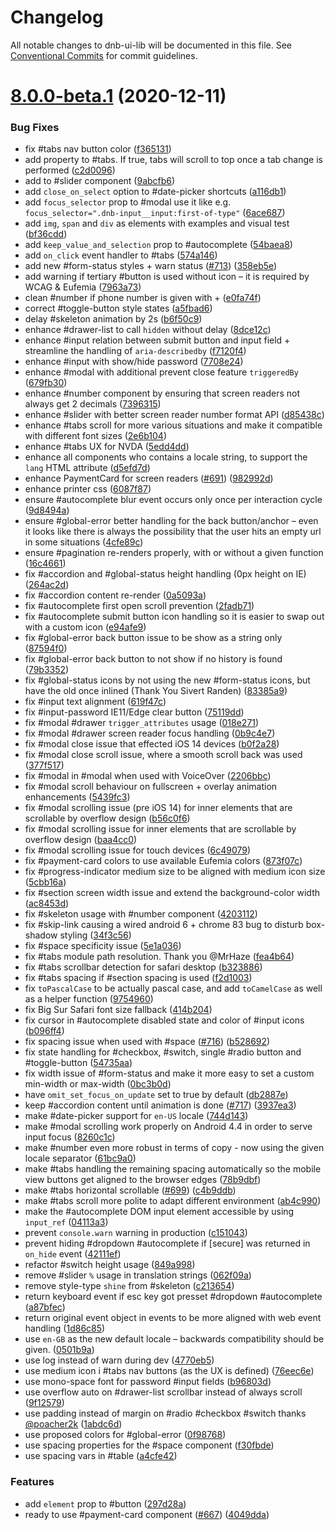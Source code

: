 # Changelog

All notable changes to dnb-ui-lib will be documented in this file. See
[Conventional Commits](https://conventionalcommits.org) for commit guidelines.

# [8.0.0-beta.1](https://github.com/dnbexperience/eufemia/compare/v7.2.0-beta.33...v8.0.0-beta.1) (2020-12-11)


### Bug Fixes

*  fix #tabs nav button color ([f365131](https://github.com/dnbexperience/eufemia/commit/f365131c5277b167b7c8c3f455ae314344d0adf9))
* add  property to #tabs. If true, tabs will scroll to top once a tab change is performed ([c2d0096](https://github.com/dnbexperience/eufemia/commit/c2d009691846c9e54d19e1447ac04375d837bca4))
* add  to #slider component ([9abcfb6](https://github.com/dnbexperience/eufemia/commit/9abcfb6b6b9a91ef4fc56bbc4d86f0efe221cab2))
* add `close_on_select` option to #date-picker shortcuts ([a116db1](https://github.com/dnbexperience/eufemia/commit/a116db12fc0625ad8d8aa423622f85b17e669b84))
* add `focus_selector` prop to #modal use it like e.g. `focus_selector=".dnb-input__input:first-of-type"` ([6ace687](https://github.com/dnbexperience/eufemia/commit/6ace687a37f172415b3a1ffde755585047dceea5))
* add `img`, `span` and `div` as elements with examples and visual test ([bf36cdd](https://github.com/dnbexperience/eufemia/commit/bf36cddbad5dea86e407e8fc32cdfcb3130f4253))
* add `keep_value_and_selection` prop to #autocomplete ([54baea8](https://github.com/dnbexperience/eufemia/commit/54baea8374dca07bf32e1c063d2acfbc5403d4ee))
* add `on_click` event handler to #tabs ([574a146](https://github.com/dnbexperience/eufemia/commit/574a1467c500d59e2097ed4a1c7c3ec497d0f6a5))
* add new #form-status styles + warn status ([#713](https://github.com/dnbexperience/eufemia/issues/713)) ([358eb5e](https://github.com/dnbexperience/eufemia/commit/358eb5e11ea9b7ffe651adcab6ce6de0e2a809e8))
* add warning if tertiary #button is used without icon – it is required by WCAG & Eufemia ([7963a73](https://github.com/dnbexperience/eufemia/commit/7963a73fba76d53789430b38e80b363ae3ae04ff))
* clean #number if phone number is given with + ([e0fa74f](https://github.com/dnbexperience/eufemia/commit/e0fa74f81b1449cf1126ceee46958745d9da9b3b))
* correct #toggle-button style states ([a5fbad6](https://github.com/dnbexperience/eufemia/commit/a5fbad600f73f3430897d54ec7b9157ead509a6a))
* delay #skeleton animation by 2s ([b6f50c9](https://github.com/dnbexperience/eufemia/commit/b6f50c9d9b9ec5573fd9eeec17ea088c05cb4d85))
* enhance #drawer-list to call `hidden` without delay ([8dce12c](https://github.com/dnbexperience/eufemia/commit/8dce12c7b9b0158a59a7b9da8674f1d168db0d4d))
* enhance #input relation between submit button and input field + streamline the handling of `aria-describedby` ([f7120f4](https://github.com/dnbexperience/eufemia/commit/f7120f40849202edac84b4a84179d008805998f0))
* enhance #input with show/hide password ([7708e24](https://github.com/dnbexperience/eufemia/commit/7708e2457053b37288037286e115080ae2a0aa9a))
* enhance #modal with additional prevent close feature `triggeredBy` ([679fb30](https://github.com/dnbexperience/eufemia/commit/679fb30698bee36595f83fc3bbf6f3a3a17bada4))
* enhance #number component by ensuring that screen readers not always get 2 decimals ([7396315](https://github.com/dnbexperience/eufemia/commit/73963151ba36a10bd83b931ddd0e8d3473f5f844))
* enhance #slider with better screen reader number format API ([d85438c](https://github.com/dnbexperience/eufemia/commit/d85438c4812ec0a0d6181571a7f612b2ca3b4804))
* enhance #tabs scroll for more various situations and make it compatible with different font sizes ([2e6b104](https://github.com/dnbexperience/eufemia/commit/2e6b1040606c4954b540eedfa74f1313603857d8))
* enhance #tabs UX for NVDA ([5edd4dd](https://github.com/dnbexperience/eufemia/commit/5edd4dd5cf4275ddf602c6709ffba5b10a42b828))
* enhance all components who contains a locale string, to support the `lang` HTML attribute ([d5efd7d](https://github.com/dnbexperience/eufemia/commit/d5efd7dfad4fede7ed31827eb4cedacd5218220c))
* enhance PaymentCard for screen readers ([#691](https://github.com/dnbexperience/eufemia/issues/691)) ([982992d](https://github.com/dnbexperience/eufemia/commit/982992d1f844059a3f0313b3765dfb11589f08aa))
* enhance printer css ([6087f87](https://github.com/dnbexperience/eufemia/commit/6087f87ccbe560cbeb1c1bcac153506a6d642c1f))
* ensure #autocomplete blur event occurs only once per interaction cycle ([9d8494a](https://github.com/dnbexperience/eufemia/commit/9d8494a66bdcc1ae9727f556296062a82f32511a))
* ensure #global-error better handling for the back button/anchor – even it looks like there is always the possibility that the user hits an empty url in some situations ([4cfe89c](https://github.com/dnbexperience/eufemia/commit/4cfe89c05df497fb5639b054f78898690975ab82))
* ensure #pagination re-renders properly, with or without a given function ([16c4661](https://github.com/dnbexperience/eufemia/commit/16c46614133fc16337626ee702839b3204ba20bd))
* fix #accordion and #global-status height handling (0px height on IE) ([264ac2d](https://github.com/dnbexperience/eufemia/commit/264ac2d58cee3144fe043798d223e7864d6c4abb))
* fix #accordion content re-render ([0a5093a](https://github.com/dnbexperience/eufemia/commit/0a5093a63a843d5235134692cb978f2ca6795ff4))
* fix #autocomplete first open scroll prevention ([2fadb71](https://github.com/dnbexperience/eufemia/commit/2fadb71520d231e34265e28f7c8dd1c63580ef87))
* fix #autocomplete submit button icon handling so it is easier to swap out with a custom icon ([e94afe9](https://github.com/dnbexperience/eufemia/commit/e94afe9c2e1d15267134173768778e193d4d4e06))
* fix #global-error back button issue to be show as a string only ([87594f0](https://github.com/dnbexperience/eufemia/commit/87594f01b145ff3f9c2d7f56b2f9e6dafabc4955))
* fix #global-error back button to not show if no history is found ([79b3352](https://github.com/dnbexperience/eufemia/commit/79b335280d530e932b6f728301afaa060f446f7d))
* fix #global-status icons by not using the new #form-status icons, but have the old once inlined (Thank You Sivert Randen) ([83385a9](https://github.com/dnbexperience/eufemia/commit/83385a97e10ba805cbd599c18e933b811656b4d0))
* fix #input text alignment ([619f47c](https://github.com/dnbexperience/eufemia/commit/619f47ca95be3ade5378faf82d5e84b960f4b6c9))
* fix #input-password IE11/Edge clear button ([75119dd](https://github.com/dnbexperience/eufemia/commit/75119ddf7839ffcc59645c60532d74b07190f7ce))
* fix #modal #drawer `trigger_attributes` usage ([018e271](https://github.com/dnbexperience/eufemia/commit/018e271d38b2e8e4b040825593f4f945338721ca))
* fix #modal #drawer screen reader focus handling ([0b9c4e7](https://github.com/dnbexperience/eufemia/commit/0b9c4e7ac8b89e5387057d4b6668ddd4e4df0289))
* fix #modal close issue that effected iOS 14 devices ([b0f2a28](https://github.com/dnbexperience/eufemia/commit/b0f2a283d978f91c02ad04794f9aded29345a5b5))
* fix #modal close scroll issue, where a smooth scroll back was used ([377f517](https://github.com/dnbexperience/eufemia/commit/377f517dfa93fec28cffc6390661837d4ea32cf0))
* fix #modal in #modal when used with VoiceOver ([2206bbc](https://github.com/dnbexperience/eufemia/commit/2206bbc97b2b0c0ac756f576616b03a7c1f49a96))
* fix #modal scroll behaviour on fullscreen + overlay animation enhancements ([5439fc3](https://github.com/dnbexperience/eufemia/commit/5439fc39acda3617c8dc721f687b5f3aed5ba964))
* fix #modal scrolling issue (pre iOS 14) for inner elements that are scrollable by overflow design ([b56c0f6](https://github.com/dnbexperience/eufemia/commit/b56c0f6530878e2fa9d5fd63ba3335f558188790))
* fix #modal scrolling issue for inner elements that are scrollable by overflow design ([baa4cc0](https://github.com/dnbexperience/eufemia/commit/baa4cc022e2612178a3b469e817b847d1b18b8c6))
* fix #modal scrolling issue for touch devices ([6c49079](https://github.com/dnbexperience/eufemia/commit/6c490794699076e90e43db77c3b0cc6b1dcea17c))
* fix #payment-card colors to use available Eufemia colors ([873f07c](https://github.com/dnbexperience/eufemia/commit/873f07cf09d4d360b8e5ac81f31798292d33b6f8))
* fix #progress-indicator medium size to be aligned with medium icon size ([5cbb16a](https://github.com/dnbexperience/eufemia/commit/5cbb16a7fe1eb6d91daed537fdb90ea020a7ae84))
* fix #section screen width issue and extend the background-color width ([ac8453d](https://github.com/dnbexperience/eufemia/commit/ac8453d718f37897284b7261ab584d25648d2031))
* fix #skeleton usage with #number component ([4203112](https://github.com/dnbexperience/eufemia/commit/4203112c370ee7dd4d71701c3e69d28f06e145bd))
* fix #skip-link causing a wired android 6 + chrome 83 bug to disturb box-shadow styling ([34f3c56](https://github.com/dnbexperience/eufemia/commit/34f3c56323c3edffd6ae23b645ca628e8160e61e))
* fix #space specificity issue ([5e1a036](https://github.com/dnbexperience/eufemia/commit/5e1a0368e442534af163b3ebffc6f23759ca93f7))
* fix #tabs module path resolution. Thank you @MrHaze ([fea4b64](https://github.com/dnbexperience/eufemia/commit/fea4b64c9256fde02e1cfe55c6421811fe1b495e))
* fix #tabs scrollbar detection for safari desktop ([b323886](https://github.com/dnbexperience/eufemia/commit/b323886944bc6a3a1deba7fb2155fd2c5e5ce941))
* fix #tabs spacing if #section spacing is used ([f2d1003](https://github.com/dnbexperience/eufemia/commit/f2d1003456428437332a7b73f19879d0b204243a))
* fix `toPascalCase` to be actually pascal case, and add `toCamelCase` as well as a helper function ([9754960](https://github.com/dnbexperience/eufemia/commit/975496063c85944bb287a7d3387a412b0de148b6))
* fix Big Sur Safari font size fallback ([414b204](https://github.com/dnbexperience/eufemia/commit/414b2045b9e9d4ca26226be0e174ffcf1e1696d8))
* fix cursor in #autocomplete disabled state and color of #input icons ([b096ff4](https://github.com/dnbexperience/eufemia/commit/b096ff4b515039a3afb7c039e8e5244ab7f6313a))
* fix spacing issue when used with #space ([#716](https://github.com/dnbexperience/eufemia/issues/716)) ([b528692](https://github.com/dnbexperience/eufemia/commit/b52869270e8750b148d573d3e51fab6c5d79a47e))
* fix state handling for #checkbox, #switch, single #radio button and #toggle-button ([54735aa](https://github.com/dnbexperience/eufemia/commit/54735aacc68c5b0a36391e695634dedc918d567c))
* fix width issue of #form-status and make it more easy to set a custom min-width or max-width ([0bc3b0d](https://github.com/dnbexperience/eufemia/commit/0bc3b0d90b8f3a22629ae102cb9b9ad86d62b4d8))
* have `omit_set_focus_on_update` set to true by default ([db2887e](https://github.com/dnbexperience/eufemia/commit/db2887e477052a1a36b30144a2c47e804d6e60b7))
* keep #accordion content until animation is done ([#717](https://github.com/dnbexperience/eufemia/issues/717)) ([3937ea3](https://github.com/dnbexperience/eufemia/commit/3937ea339d9692603930432f7d0d8478de3555ef))
* make #date-picker support for `en-US` locale ([744d143](https://github.com/dnbexperience/eufemia/commit/744d1432c05c16abd22e7cee38abd42b8ca12f12))
* make #modal scrolling work properly on Android 4.4 in order to serve input focus ([8260c1c](https://github.com/dnbexperience/eufemia/commit/8260c1c77c027f2fa6a07dd84964e671be949a6a))
* make #number even more robust in terms of copy - now using the given locale separator ([61bc9a0](https://github.com/dnbexperience/eufemia/commit/61bc9a0b75d1087cace8220bf34c142febda12c3))
* make #tabs handling the remaining spacing automatically so the mobile view buttons get aligned to the browser edges ([78b9dbf](https://github.com/dnbexperience/eufemia/commit/78b9dbf3d4e8a327962d8832cd5a6d794bf18af5))
* make #tabs horizontal scrollable ([#699](https://github.com/dnbexperience/eufemia/issues/699)) ([c4b9ddb](https://github.com/dnbexperience/eufemia/commit/c4b9ddbe98af3055ae1da7c6a91c2d1651e39bba))
* make #tabs scroll more polite to adapt different environment ([ab4c990](https://github.com/dnbexperience/eufemia/commit/ab4c990aa607f5a831cb76f8b4cad6082c8dbb65))
* make the #autocomplete DOM input element accessible by using `input_ref` ([04113a3](https://github.com/dnbexperience/eufemia/commit/04113a37d69c51f682675ee6e2f3b908cd7ffb6a))
* prevent `console.warn` warning in production ([c151043](https://github.com/dnbexperience/eufemia/commit/c151043f47790c8804e378c5f3094a74c423dacd))
* prevent hiding #dropdown #autocomplete if [secure] was returned in `on_hide` event ([42111ef](https://github.com/dnbexperience/eufemia/commit/42111ef950547bb42c9387a48708033d928a32f8))
* refactor #switch height usage ([849a998](https://github.com/dnbexperience/eufemia/commit/849a9984bd5f3cf0ba5c0f384b2dcd79fd128bd1))
* remove #slider `%` usage in translation strings ([062f09a](https://github.com/dnbexperience/eufemia/commit/062f09a6dd96f37c7defc77a23add717951bcb8d))
* remove style-type `shine` from #skeleton ([c213654](https://github.com/dnbexperience/eufemia/commit/c213654a0c25c0b4c49a1ce4f3eec2a1671eb920))
* return keyboard event if esc key got presset #dropdown #autocomplete ([a87bfec](https://github.com/dnbexperience/eufemia/commit/a87bfecb68c52064bfe2edda78e263f487f60f5b))
* return original event object in events to be more aligned with web event handling ([1d86c85](https://github.com/dnbexperience/eufemia/commit/1d86c85c8a94ec731bd4418cedc66780c1639614))
* use `en-GB` as the new default locale – backwards compatibility should be given. ([0501b9a](https://github.com/dnbexperience/eufemia/commit/0501b9a5c7e12c04077eb937fa37e0602c93a17d))
* use log instead of warn during dev ([4770eb5](https://github.com/dnbexperience/eufemia/commit/4770eb5deba523faa824019b19f1cb913d509b63))
* use medium icon i #tabs nav buttons (as the UX is defined) ([76eec6e](https://github.com/dnbexperience/eufemia/commit/76eec6e54cc4980107b256c53fb7cb106b9a30a0))
* use mono-space font for password #input fields ([b96803d](https://github.com/dnbexperience/eufemia/commit/b96803d315b1a6d69c81a1c0ca6fe790de4d248e))
* use overflow auto on #drawer-list scrollbar instead of always scroll ([9f12579](https://github.com/dnbexperience/eufemia/commit/9f12579f1b1f7a9064068502bb8f478e2ca533b5))
* use padding instead of margin on #radio #checkbox #switch thanks [@poacher2k](https://github.com/poacher2k) ([1abdc6d](https://github.com/dnbexperience/eufemia/commit/1abdc6d00d4556948ef0f7b95fee25c54234a9ab))
* use proposed colors for #global-error ([0f98768](https://github.com/dnbexperience/eufemia/commit/0f987689dcb5dc4fac7fc266e2e13e9430867c7c))
* use spacing properties for the #space component ([f30fbde](https://github.com/dnbexperience/eufemia/commit/f30fbde17da902db6ece91618ecf535b97cad0b0))
* use spacing vars in #table ([a4cfe42](https://github.com/dnbexperience/eufemia/commit/a4cfe42bb9470a1586b4e29efe7b0607ada3cb67))


### Features

* add `element` prop to #button ([297d28a](https://github.com/dnbexperience/eufemia/commit/297d28a7acd123965eca756234edac6ce2252dff))
* ready to use #payment-card component ([#667](https://github.com/dnbexperience/eufemia/issues/667)) ([4049dda](https://github.com/dnbexperience/eufemia/commit/4049dda4b3e5d6a20d412de73ebc77fc064c4ba6))
